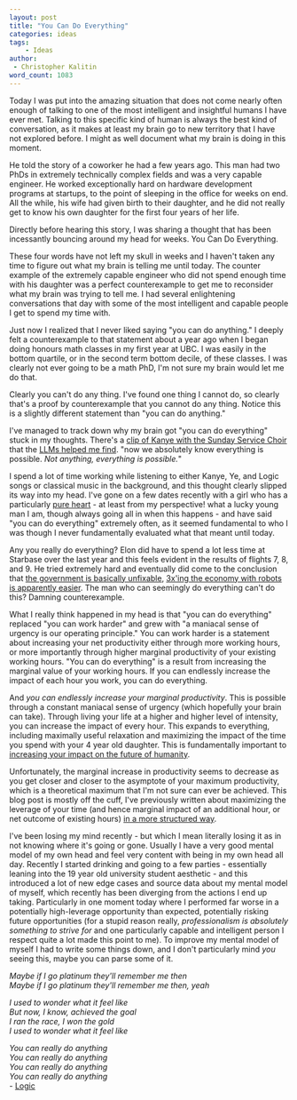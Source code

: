 ```yaml
---
layout: post
title: "You Can Do Everything"
categories: ideas
tags:
    - Ideas
author:
 - Christopher Kalitin
word_count: 1083
---
```

<head>
    <meta property="og:image" content="{{site.url}}/assets/images/you-do-everything/Screenshot 2025-09-27 210513.png">
</head>

Today I was put into the amazing situation that does not come nearly often enough of talking to one of the most intelligent and insightful humans I have ever met. Talking to this specific kind of human is always the best kind of conversation, as it makes at least my brain go to new territory that I have not explored before. I might as well document what my brain is doing in this moment.

He told the story of a coworker he had a few years ago. This man had two PhDs in extremely technically complex fields and was a very capable engineer. He worked exceptionally hard on hardware development programs at startups, to the point of sleeping in the office for weeks on end. All the while, his wife had given birth to their daughter, and he did not really get to know his own daughter for the first four years of her life. 

Directly before hearing this story, I was sharing a thought that has been incessantly bouncing around my head for weeks. You Can Do Everything.

These four words have not left my skull in weeks and I haven't taken any time to figure out what my brain is telling me until today. The counter example of the extremely capable engineer who did not spend enough time with his daughter was a perfect counterexample to get me to reconsider what my brain was trying to tell me. I had several enlightening conversations that day with some of the most intelligent and capable people I get to spend my time with.

Just now I realized that I never liked saying "you can do anything." I deeply felt a counterexample to that statement about a year ago when I began doing honours math classes in my first year at UBC. I was easily in the bottom quartile, or in the second term bottom decile, of these classes. I was clearly not ever going to be a math PhD, I'm not sure my brain would let me do that.

Clearly you can't do any thing. I've found one thing I cannot do, so clearly that's a proof by counterexample that you cannot do any thing. Notice this is a slightly different statement than "you can do anything."

I've managed to track down why my brain got "you can do everything" stuck in my thoughts. There's a [clip of Kanye with the Sunday Service Choir](https://www.youtube.com/watch?v=v4Z9f5ZKsDY&t=729s) that the [LLMs helped me find](https://chatgpt.com/c/68d8a7ea-c4a0-832f-8746-e879afc6ba5f). "now we absolutely know everything is possible. *Not anything, everything is possible.*"

I spend a lot of time working while listening to either Kanye, Ye, and Logic songs or classical music in the background, and this thought clearly slipped its way into my head. I've gone on a few dates recently with a girl who has a particularly [pure heart](https://youtu.be/i1nindf1meE?si=OWkJuLCkqPMV3s_o&t=178) - at least from my perspective! what a lucky young man I am, though always going all in when this happens - and have said "you can do everything" extremely often, as it seemed fundamental to who I was though I never fundamentally evaluated what that meant until today.

Any you really do everything? Elon did have to spend a lot less time at Starbase over the last year and this feels evident in the results of flights 7, 8, and 9. He tried extremely hard and eventually did come to the conclusion that [the government is basically unfixable](https://youtu.be/qeZqZBRA-6Q?si=DumfdQKxEogmzdXO&t=112), [3x'ing the economy with robots is apparently easier](https://x.com/elonmusk/status/1925975507759243741). The man who can seemingly do everything can't do this? Damning counterexample.

What I really think happened in my head is that "you can do everything" replaced "you can work harder" and grew with "a maniacal sense of urgency is our operating principle." You can work harder is a statement about increasing your net productivity either through more working hours, or more importantly through higher marginal productivity of your existing working hours. "You can do everything" is a result from increasing the marginal value of your working hours. If you can endlessly increase the impact of each hour you work, you can do everything.

And *you can endlessly increase your marginal productivity*. This is possible through a constant maniacal sense of urgency (which hopefully your brain can take). Through living your life at a higher and higher level of intensity, you can increase the impact of every hour. This expands to everything, including maximally useful relaxation and maximizing the impact of the time you spend with your 4 year old daughter. This is fundamentally important to [increasing your impact on the future of humanity](https://ckalitin.github.io/idea/2025/04/26/low-leverage-university.html).

Unfortunately, the marginal increase in productivity seems to decrease as you get closer and closer to the asymptote of your maximum productivity, which is a theoretical maximum that I'm not sure can ever be achieved. This blog post is mostly off the cuff, I've previously written about maximizing the leverage of your time (and hence marginal impact of an additional hour, or net outcome of existing hours) [in a more structured way](https://ckalitin.github.io/idea/2025/04/26/low-leverage-university.html).

I've been losing my mind recently - but which I mean literally losing it as in not knowing where it's going or gone. Usually I have a very good mental model of my own head and feel very content with being in my own head all day. Recently I started drinking and going to a few parties - essentially leaning into the 19 year old university student aesthetic - and this introduced a lot of new edge cases and source data about my mental model of myself, which recently has been diverging from the actions I end up taking. Particularly in one moment today where I performed far worse in a potentially high-leverage opportunity than expected, potentially risking future opportunities (for a stupid reason really, *professionalism is absolutely something to strive for* and one particularly capable and intelligent person I respect quite a lot made this point to me). To improve my mental model of myself I had to write some things down, and I don't particularly mind *you* seeing this, maybe you can parse some of it.

*Maybe if I go platinum they'll remember me then*  
*Maybe if I go platinum they'll remember me then, yeah*

*I used to wonder what it feel like*  
*But now, I know, achieved the goal*  
*I ran the race, I won the gold*  
*I used to wonder what it feel like*  

*You can really do anything*  
*You can really do anything*  
*You can really do anything*  
*You can really do anything*  
\- [Logic](https://www.youtube.com/watch?v=oJAUMIvTXF4&list=PLuvVjLDbzSdFKzS_SxKKB75qdqErTnMBC&index=1)